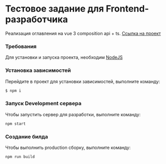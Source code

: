 # Тестовое задание для Frontend-разработчика
Реализация оглавления на vue 3 composition api + ts. [Ссылка на проект](https://test-task-fedorandsamat.vercel.app/)

### Требования
Для установки и запуска проекта, необходим [NodeJS](https://nodejs.org/)

### Установка зависимостей
Перейдите в проект для установки зависимостей, выполните команду:
```sh
$ npm i
```

### Запуск Development сервера
Чтобы запустить сервер для разработки, выполните команду:
```sh
npm start
```

### Создание билда
Чтобы выполнить production сборку, выполните команду: 
```sh
npm run build
